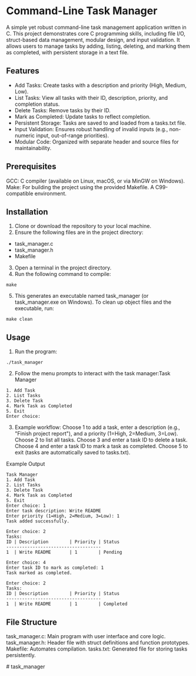 # Command-Line Task Manager
A simple yet robust command-line task management application written in C. This project demonstrates core C programming skills, including file I/O, struct-based data management, modular design, and input validation. It allows users to manage tasks by adding, listing, deleting, and marking them as completed, with persistent storage in a text file.
## Features

- Add Tasks: Create tasks with a description and priority (High, Medium, Low).
- List Tasks: View all tasks with their ID, description, priority, and completion status.
- Delete Tasks: Remove tasks by their ID.
- Mark as Completed: Update tasks to reflect completion.
- Persistent Storage: Tasks are saved to and loaded from a tasks.txt file.
- Input Validation: Ensures robust handling of invalid inputs (e.g., non-numeric input, out-of-range priorities).
- Modular Code: Organized with separate header and source files for maintainability.

## Prerequisites

GCC: C compiler (available on Linux, macOS, or via MinGW on Windows).
Make: For building the project using the provided Makefile.
A C99-compatible environment.

## Installation

1. Clone or download the repository to your local machine.
2. Ensure the following files are in the project directory:
- task_manager.c
- task_manager.h
- Makefile

3. Open a terminal in the project directory.
4. Run the following command to compile:
````
make
````
5. This generates an executable named task_manager (or task_manager.exe on Windows).
To clean up object files and the executable, run:
````
make clean
````

## Usage

1. Run the program:
````
./task_manager
````

2. Follow the menu prompts to interact with the task manager:Task Manager
````
1. Add Task
2. List Tasks
3. Delete Task
4. Mark Task as Completed
5. Exit
Enter choice:
````

3. Example workflow:
Choose 1 to add a task, enter a description (e.g., "Finish project report"), and a priority (1=High, 2=Medium, 3=Low).
Choose 2 to list all tasks.
Choose 3 and enter a task ID to delete a task.
Choose 4 and enter a task ID to mark a task as completed.
Choose 5 to exit (tasks are automatically saved to tasks.txt).



Example Output
````
Task Manager
1. Add Task
2. List Tasks
3. Delete Task
4. Mark Task as Completed
5. Exit
Enter choice: 1
Enter task description: Write README
Enter priority (1=High, 2=Medium, 3=Low): 1
Task added successfully.

Enter choice: 2
Tasks:
ID | Description        | Priority | Status
------------------------------------
1  | Write README       | 1        | Pending

Enter choice: 4
Enter task ID to mark as completed: 1
Task marked as completed.

Enter choice: 2
Tasks:
ID | Description        | Priority | Status
------------------------------------
1  | Write README       | 1        | Completed
````

## File Structure

task_manager.c: Main program with user interface and core logic.
task_manager.h: Header file with struct definitions and function prototypes.
Makefile: Automates compilation.
tasks.txt: Generated file for storing tasks persistently.

#   t a s k _ m a n a g e r 
 
 
